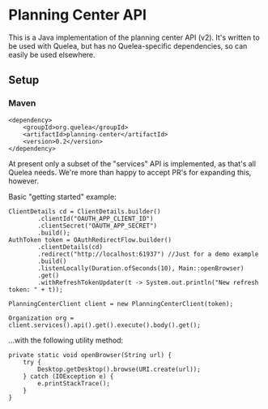 # Planning Center API

This is a Java implementation of the planning center API (v2). It's written to be used with Quelea, but has no Quelea-specific dependencies, so can easily be used elsewhere.

## Setup

### Maven
    <dependency>
    	<groupId>org.quelea</groupId>
    	<artifactId>planning-center</artifactId>
    	<version>0.2</version>
    </dependency>

At present only a subset of the "services" API is implemented, as that's all Quelea needs. We're more than happy to accept PR's for expanding this, however.

Basic "getting started" example:

    ClientDetails cd = ClientDetails.builder()
            .clientId("OAUTH_APP_CLIENT_ID")
            .clientSecret("OAUTH_APP_SECRET")
            .build();
    AuthToken token = OAuthRedirectFlow.builder()
            .clientDetails(cd)
            .redirect("http://localhost:61937") //Just for a demo example
            .build()
            .listenLocally(Duration.ofSeconds(10), Main::openBrowser)
            .get()
            .withRefreshTokenUpdater(t -> System.out.println("New refresh token: " + t));

    PlanningCenterClient client = new PlanningCenterClient(token);

    Organization org = client.services().api().get().execute().body().get();

...with the following utility method:
    
    private static void openBrowser(String url) {
        try {
            Desktop.getDesktop().browse(URI.create(url));
        } catch (IOException e) {
            e.printStackTrace();
        }
    }

